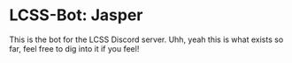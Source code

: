 # LCSS-Bot: Jasper
This is the bot for the LCSS Discord server. 
Uhh, yeah this is what exists so far, feel free to dig into it if you feel!
